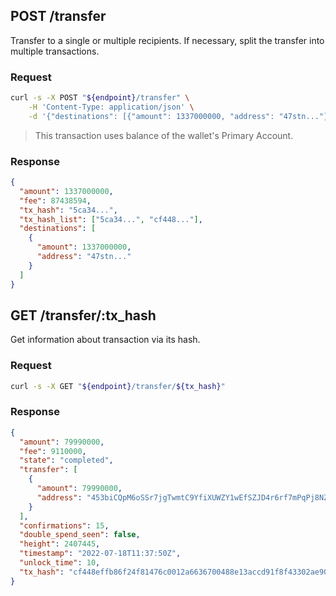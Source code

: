 ## POST /transfer
Transfer to a single or multiple recipients. If necessary, split the transfer into multiple transactions.
### Request
```sh
curl -s -X POST "${endpoint}/transfer" \
	-H 'Content-Type: application/json' \
	-d '{"destinations": [{"amount": 1337000000, "address": "47stn..."}]}'
```
> This transaction uses balance of the wallet's Primary Account.
### Response
```json
{
  "amount": 1337000000,
  "fee": 87438594,
  "tx_hash": "5ca34...",
  "tx_hash_list": ["5ca34...", "cf448..."],
  "destinations": [
    {
      "amount": 1337000000,
      "address": "47stn..."
    }
  ]
}
```

## GET /transfer/:tx_hash
Get information about transaction via its hash.
### Request
```sh
curl -s -X GET "${endpoint}/transfer/${tx_hash}"
```
### Response
```json
{
  "amount": 79990000,
  "fee": 9110000,
  "state": "completed",
  "transfer": [
    {
      "amount": 79990000,
      "address": "453biCQpM6oSSr7jgTwmtC9YfiXUWZY1wEfSZJD4r6rf7mPqPj8NZpp7WYpAHVq7p69SYa1B1zMN6SeRc8exYi1WEenqu2c"
    }
  ],
  "confirmations": 15,
  "double_spend_seen": false,
  "height": 2407445,
  "timestamp": "2022-07-18T11:37:50Z",
  "unlock_time": 10,
  "tx_hash": "cf448effb86f24f81476c0012a6636700488e13accd91f8f43302ae90fed25ce"
}
```
